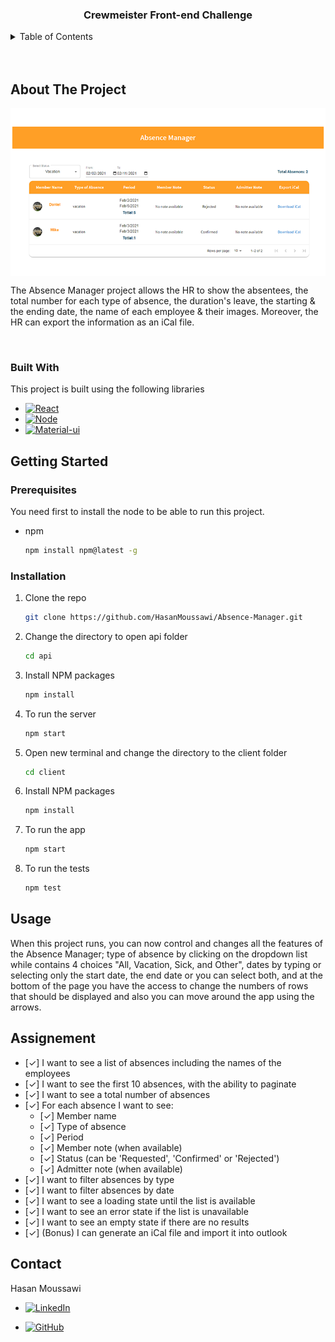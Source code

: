 <div align="center">
  <h3 align="center">Crewmeister Front-end Challenge</h3>
</div>

<!-- TABLE OF CONTENTS -->
<details>
  <summary>Table of Contents</summary>
  <ol>
    <li>
      <a href="#about-the-project">About The Project</a>
      <ul>
        <li><a href="#built-with">Built With</a></li>
      </ul>
    </li>
    <li>
      <a href="#getting-started">Getting Started</a>
      <ul>
        <li><a href="#prerequisites">Prerequisites</a></li>
        <li><a href="#installation">Installation</a></li>
      </ul>
    </li>
    <li><a href="#usage">Usage</a></li>
    <li><a href="#assignement">Assignement</a></li>
    <li><a href="#contact">Contact</a></li>
  </ol>
</details>
<br />
<br />

<!-- ABOUT THE PROJECT -->

## About The Project

<div align="center">
  <img align="center" src="project-scrn-sht.png"/>
</div>

<p>The Absence Manager project allows the HR to show the absentees, the total number for each type of absence, the duration's leave, the starting & the ending date, the name of each employee & their images. Moreover, the HR can export the information as an iCal file.
</p>
<br />

### Built With

This project is built using the following libraries

- [![React][react.js]][react-url]
- [![Node][node.js]][node-url]
- [![Material-ui][material-ui]][material-ui-url]

<!-- GETTING STARTED -->

## Getting Started

### Prerequisites

You need first to install the node to be able to run this project.

- npm
  ```sh
  npm install npm@latest -g
  ```

### Installation

1. Clone the repo
   ```sh
   git clone https://github.com/HasanMoussawi/Absence-Manager.git
   ```
2. Change the directory to open api folder
   ```sh
   cd api
   ```
3. Install NPM packages
   ```sh
   npm install
   ```
4. To run the server
   ```sh
   npm start
   ```
5. Open new terminal and change the directory to the client folder
   ```sh
   cd client
   ```
6. Install NPM packages
   ```sh
   npm install
   ```
7. To run the app
   ```sh
   npm start
   ```
8. To run the tests
   ```sh
   npm test
   ```

## Usage

When this project runs, you can now control and changes all the features of the Absence Manager; type of absence by clicking on the dropdown list while contains 4 choices "All, Vacation, Sick, and Other", dates by typing or selecting only the start date, the end date or you can select both, and at the bottom of the page you have the access to change the numbers of rows that should be displayed and also you can move around the app using the arrows.

## Assignement

- [✓] I want to see a list of absences including the names of the employees
- [✓] I want to see the first 10 absences, with the ability to paginate
- [✓] I want to see a total number of absences
- [✓] For each absence I want to see:
  - [✓] Member name
  - [✓] Type of absence
  - [✓] Period
  - [✓] Member note (when available)
  - [✓] Status (can be 'Requested', 'Confirmed' or 'Rejected')
  - [✓] Admitter note (when available)
- [✓] I want to filter absences by type
- [✓] I want to filter absences by date
- [✓] I want to see a loading state until the list is available
- [✓] I want to see an error state if the list is unavailable
- [✓] I want to see an empty state if there are no results
- [✓] (Bonus) I can generate an iCal file and import it into outlook

## Contact

Hasan Moussawi

- [![LinkedIn][linkedin]][linkedin-url]

- [![GitHub][github]][github-url]

<!-- MARKDOWN LINKS & IMAGES -->

[product-screenshot]: project-scrn-sht.png
[react.js]: https://img.shields.io/badge/React-20232A?style=for-the-badge&logo=react&logoColor=61DAFB
[react-url]: https://reactjs.org/
[material-ui]: https://img.shields.io/badge/Material--UI-0081CB?style=for-the-badge&logo=material-ui&logoColor=white
[material-ui-url]: https://material-ui.com/
[node.js]: https://img.shields.io/badge/Node.js-43853D?style=for-the-badge&logo=node.js&logoColor=white
[node-url]: https://nodejs.org/
[linkedin]: https://img.shields.io/badge/LinkedIn-0077B5?style=for-the-badge&logo=linkedin&logoColor=white
[linkedin-url]: https://www.linkedin.com/in/hasan-moussawi/
[github]: https://img.shields.io/badge/GitHub-100000?style=for-the-badge&logo=github&logoColor=white
[github-url]: https://github.com/HasanMoussawi/
